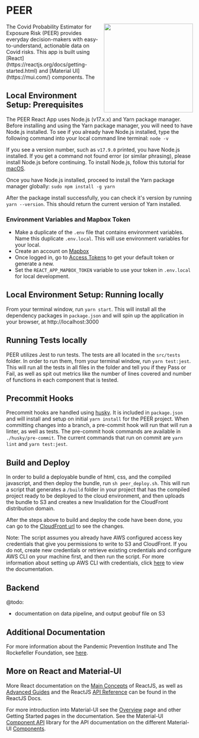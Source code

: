 # PEER 
<img src="https://user-images.githubusercontent.com/201428/165138572-711bb040-f827-473d-898b-1a325f00bbe1.png" align="right" width=240 />
The Covid Probability Estimator for Exposure Risk (PEER) provides everyday decision-makers with easy-to-understand, actionable data on Covid risks. This app is built using [React](https://reactjs.org/docs/getting-started.html) and [Material UI](https://mui.com/) components. The 

## Local Environment Setup: Prerequisites
The PEER React App uses Node.js (v17.x.x) and Yarn package manager. Before installing and using the Yarn package manager, you will need to have Node.js installed. To see if you already have Node.js installed, type the following command into your local command line terminal:
```node -v```

If you see a version number, such as `v17.9.0` printed, you have Node.js installed. If you get a command not found error (or similar phrasing), please install Node.js before continuing. To install Node.js, follow this tutorial for [macOS](https://www.digitalocean.com/community/tutorials/how-to-install-node-js-and-create-a-local-development-environment-on-macos).

Once you have Node.js installed, proceed to install the Yarn package manager globally:
```sudo npm install -g yarn```

After the package install successfully, you can check it's version by running `yarn --version`. This should return the current version of Yarn installed.

### Environment Variables and Mapbox Token
- Make a duplicate of the `.env` file that contains environment variables. Name this duplicate `.env.local`. This will use environment variables for your local. 
- Create an account on [Mapbox](https://www.mapbox.com)
- Once logged in, go to [Access Tokens](https://account.mapbox.com/access-tokens/) to get your default token or generate a new.
- Set the `REACT_APP_MAPBOX_TOKEN` variable to use your token in `.env.local` for local development.

## Local Environment Setup: Running locally
From your terminal window, run `yarn start`. This will install all the dependency packages in `package.json` and will spin up the application in your browser, at http://localhost:3000

## Running Tests locally
PEER utilizes Jest to run tests. The tests are all located in the `src/tests` folder. In order to run them, from your terminal window, run `yarn test:jest`. This will run all the tests in all files in the folder and tell you if they Pass or Fail, as well as spit out metrics like the number of lines covered and number of functions in each component that is tested.

## Precommit Hooks
Precommit hooks are handled using [husky](https://typicode.github.io/husky/#/). It is included in `package.json` and will install and setup on initial `yarn install` for the PEER project.
When committing changes into a branch, a pre-commit hook will run that will run a linter, as well as tests. The pre-commit hook commands are available in `./husky/pre-commit`. The current commands that run on commit are `yarn lint` and `yarn test:jest`.

## Build and Deploy
In order to build a deployable bundle of html, css, and the compiled javascript, and then deploy the bundle, run `sh peer_deploy.sh`. This will run a script that generates a `/build` folder in your project that has the compiled project ready to be deployed to the cloud environment, and then uploads the bundle to S3 and creates a new Invalidation for the CloudFront distribution domain. 

After the steps above to build and deploy the code have been done, you can go to the [CloudFront url](https://mui.com/material-ui/react-autocomplete/) to see the changes.

Note: The script assumes you already have AWS configured access key credentials that give you permissions to write to S3 and CloudFront. If you do not, create new credentials or retrieve existing credentials and configure AWS CLI on your machine first, and then run the script. For more information about setting up AWS CLI with credentials, click [here](https://docs.aws.amazon.com/cli/latest/userguide/cli-configure-quickstart.html) to view the documentation.

## Backend
@todo:
- documentation on data pipeline, and output geobuf file on S3

## Additional Documentation
 For more information about the Pandemic Prevention Institute and The Rockefeller Foundation, see [here](https://www.rockefellerfoundation.org/pandemicpreventioninstitute/).

## More on React and Material-UI
More React documentation on the [Main Concepts](https://reactjs.org/docs/hello-world.html) of ReactJS, as well as [Advanced Guides](https://reactjs.org/docs/accessibility.html) and the ReactJS [API Reference](https://reactjs.org/docs/react-api.html) can be found in the ReactJS Docs. 

For more introduction into Material-UI see the [Overview](https://mui.com/material-ui/getting-started/overview/) page and other Getting Started pages in the documentation. See the Material-UI [Component API](https://mui.com/material-ui/api/accordion/) library for the API documentation on the different Material-UI [Components](https://mui.com/material-ui/react-autocomplete/).

